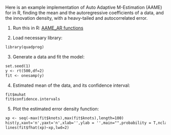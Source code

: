 Here is an example implementation of Auto Adaptive M-Estimation (AAME) for in R, finding the mean and the autoregressive coefficients of a data, and the innovation density, with a heavy-tailed and autocorrelated error.

1. Run this in R: [AAME_AR functions](functions_aame_ar.r)

2. Load necessary library:
```markdown
library(quadprog)
```

3. Generate a data and fit the model:
```markdown
set.seed(1)
y <- rt(500,df=2)
fit <- onesamp(y)
```

4. Estimated mean of the data, and its confidence interval:
```markdown
fit$muhat 
fit$confidence.intervals 
```

5. Plot the estimated error density function:
```markdown
xp <- seq(-max(fit$knots),max(fit$knots),length=100)
hist(y,xaxt='n',yaxt='n',xlab='',ylab = '',main="",probability = T,nclass = 100)
lines(fit$fhat(xp)~xp,lwd=2)
```
